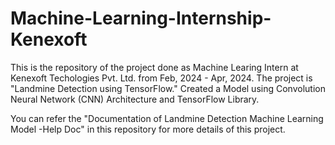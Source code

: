 # Machine-Learning-Internship-Kenexoft

This is the repository of the project done as Machine Learing Intern at Kenexoft Techologies Pvt. Ltd. from Feb, 2024 - Apr, 2024.
The project is "Landmine Detection using TensorFlow."
Created a Model using Convolution Neural Network (CNN) Architecture and TensorFlow Library.

You can refer the "Documentation of Landmine Detection Machine Learning Model -Help Doc" in this repository for more details of this project.
